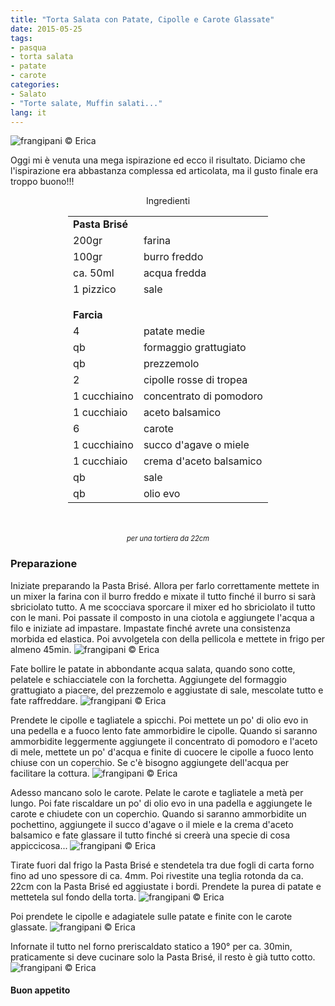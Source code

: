 ```yaml
---
title: "Torta Salata con Patate, Cipolle e Carote Glassate"
date: 2015-05-25
tags:
- pasqua
- torta salata
- patate
- carote
categories:
- Salato
- "Torte salate, Muffin salati..."
lang: it
---
```

![](../2015-05-25-torta-salata-con-patate-cipolle-e-carote-glassate/header.jpg "frangipani © Erica")

Oggi mi è venuta una mega ispirazione ed ecco il risultato. Diciamo che l'ispirazione era abbastanza complessa ed articolata, ma il gusto finale era troppo buono!!!


<div id="wrapper" style="text-align: center">
  <div id="yourdiv" style="display: inline-block;">
    <div class="ingredients">
      <div class="ingredients-title">Ingredienti</div>
      <table>
        <tbody>
          <tr>
            <td colspan="2"><b>Pasta Brisé</b></td>
          </tr>
          <tr>
            <td>200gr</td>
            <td>farina</td>
          </tr>
          <tr>
            <td>100gr</td>
            <td>burro freddo</td>
          </tr>
          <tr>
            <td>ca. 50ml</td>
            <td>acqua fredda</td>
          </tr>
          <tr>
            <td>1 pizzico</td>
            <td>sale</td>
          </tr>
          <tr style="height: 15px;"></tr>
          <tr>          
            <td colspan="2"><b>Farcia</b></td>
          </tr>
          <tr>
            <td>4</td>
            <td>patate medie</td>
          </tr>
          <tr>
            <td>qb</td>
            <td>formaggio grattugiato</td>
          </tr>
          <tr>
            <td>qb</td>
            <td>prezzemolo</td>
          </tr>
          <tr>
            <td>2</td>
            <td>cipolle rosse di tropea</td>
          </tr>
          <tr>
            <td>1 cucchiaino</td>
            <td>concentrato di pomodoro</td>
          </tr>
          <tr>
            <td>1 cucchiaio</td>
            <td>aceto balsamico</td>
          </tr>
          <tr>
            <td>6</td>
            <td>carote</td>
          </tr>
          <tr>
            <td>1 cucchiaino</td>
            <td>succo d'agave o miele</td>
          </tr>
          <tr>
            <td>1 cucchiaio</td>
            <td>crema d'aceto balsamico</td>
          </tr>
          <tr>
            <td>qb</td>
            <td>sale</td>
          </tr>
          <tr>
            <td>qb</td>
            <td>olio evo</td>
          </tr>
        </tbody>
      </table>
      <br></br>
      <i class="pull-right" style="font-size: 80%;">per una tortiera da 22cm</i>
    </div>
  </div>
</div>


<h3>
  <font color="grey">
    <i class="fa-solid fa-gears"></i>
  </font> Preparazione
</h3>

Iniziate preparando la Pasta Brisé. Allora per farlo correttamente mettete in un mixer la farina con il burro freddo e mixate il tutto finché il burro si sarà sbriciolato tutto. A me scocciava sporcare il mixer ed ho sbriciolato il tutto con le mani. Poi passate il composto in una ciotola e aggiungete l'acqua a filo e iniziate ad impastare. Impastate finché avrete una consistenza morbida ed elastica. Poi avvolgetela con della pellicola e mettete in frigo per almeno 45min.
![](../2015-05-25-torta-salata-con-patate-cipolle-e-carote-glassate/brise.jpg "frangipani © Erica")

Fate bollire le patate in abbondante acqua salata, quando sono cotte, pelatele e schiacciatele con la forchetta. Aggiungete del formaggio grattugiato a piacere, del prezzemolo e aggiustate di sale, mescolate tutto e fate raffreddare.
![](../2015-05-25-torta-salata-con-patate-cipolle-e-carote-glassate/patate.jpg "frangipani © Erica")

Prendete le cipolle e tagliatele a spicchi. Poi mettete un po' di olio evo in una pedella e a fuoco lento fate ammorbidire le cipolle. Quando si saranno ammorbidite leggermente aggiungete il concentrato di pomodoro e l'aceto di mele, mettete un po' d'acqua e finite di cuocere le cipolle a fuoco lento chiuse con un coperchio. Se c'è bisogno aggiungete dell'acqua per facilitare la cottura.
![](../2015-05-25-torta-salata-con-patate-cipolle-e-carote-glassate/cipolle.jpg "frangipani © Erica")

Adesso mancano solo le carote. Pelate le carote e tagliatele a metà per lungo. Poi fate riscaldare un po' di olio evo in una padella e aggiungete le carote e chiudete con un coperchio. Quando si saranno ammorbidite un pochettino, aggiungete il succo d'agave o il miele e la crema d'aceto balsamico e fate glassare il tutto finché si creerà una specie di cosa appiccicosa...
![](../2015-05-25-torta-salata-con-patate-cipolle-e-carote-glassate/carote.jpg "frangipani © Erica")

Tirate fuori dal frigo la Pasta Brisé e stendetela tra due fogli di carta forno fino ad uno spessore di ca. 4mm. Poi rivestite una teglia rotonda da ca. 22cm con la Pasta Brisé ed aggiustate i bordi. Prendete la purea di patate e mettetela sul fondo della torta.
![](../2015-05-25-torta-salata-con-patate-cipolle-e-carote-glassate/teglia1.jpg "frangipani © Erica")

Poi prendete le cipolle e adagiatele sulle patate e finite con le carote glassate.
![](../2015-05-25-torta-salata-con-patate-cipolle-e-carote-glassate/teglia2.jpg "frangipani © Erica")

Infornate il tutto nel forno preriscaldato statico a 190° per ca. 30min, praticamente si deve cucinare solo la Pasta Brisé, il resto è già tutto cotto.
![](../2015-05-25-torta-salata-con-patate-cipolle-e-carote-glassate/risultato.jpg "frangipani © Erica")

<h4>Buon appetito
  <font color="red">
    <i class="fa-regular fa-face-smile"></i>
  </font>
</h4>
